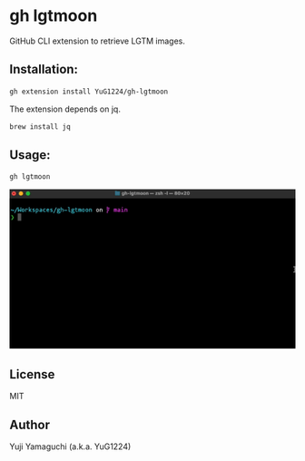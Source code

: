 # gh lgtmoon

GitHub CLI extension to retrieve LGTM images.

## Installation:

```sh
gh extension install YuG1224/gh-lgtmoon
```

The extension depends on jq.
```sh
brew install jq
```

## Usage:

```sh
gh lgtmoon
```

![demo.gif](https://raw.githubusercontent.com/YuG1224/gh-lgtmoon/main/demo.gif)

## License

MIT

## Author

Yuji Yamaguchi (a.k.a. YuG1224)
